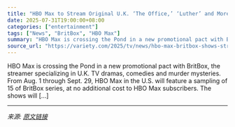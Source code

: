 ```yaml
---
title: "HBO Max to Stream Original U.K. ‘The Office,’ ‘Luther’ and More Under BritBox Promo Pact"
date: 2025-07-31T19:00:00+08:00
categories: ["entertainment"]
tags: ["News", "BritBox", "HBO Max"]
summary: "HBO Max is crossing the Pond in a new promotional pact with BritBox, the streamer specializing in U.K. TV dramas, comedies and murder mysteries. From Aug. 1 through Sept. 29, HBO Max in the U.S. will "
source_url: "https://variety.com/2025/tv/news/hbo-max-britbox-shows-streaming-no-extra-cost-1236475600/"
---
```


HBO Max is crossing the Pond in a new promotional pact with BritBox, the streamer specializing in U.K. TV dramas, comedies and murder mysteries. From Aug. 1 through Sept. 29, HBO Max in the U.S. will feature a sampling of 15 of BritBox series, at no additional cost to HBO Max subscribers. The shows will [&#8230;]

---

*来源: [原文链接](https://variety.com/2025/tv/news/hbo-max-britbox-shows-streaming-no-extra-cost-1236475600/)*
